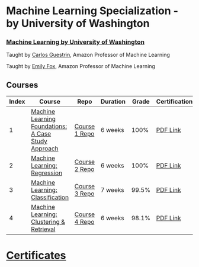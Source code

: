 # Machine Learning Specialization - by University of Washington
### [Machine Learning by University of Washington](https://www.coursera.org/specializations/machine-learning)
Taught by [Carlos Guestrin](https://www.coursera.org/instructor/guestrin), Amazon Professor of Machine Learning

Taught by [Emily Fox](https://www.coursera.org/instructor/~14032411), Amazon Professor of Machine Learning

## Courses
Index | Course | Repo | Duration | Grade | Certification
--- | --- | --- | --- | --- | ---
1 | [Machine Learning Foundations: A Case Study Approach](https://www.coursera.org/learn/ml-foundations) | [Course 1 Repo](/Course%201%20-%20Machine%20Learning%20Foundations%20-%20A%20Case%20Study%20Approach) | 6 weeks | 100% | [PDF Link]()
2 | [Machine Learning: Regression](https://www.coursera.org/learn/ml-regression) | [Course 2 Repo](Course%202%20-%20Machine%20Learning%20-%20Regression) | 6 weeks | 100% | [PDF Link](Course%202%20-%20Machine%20Learning%20-%20Regression/Coursera%20C4QBGJF5QTPW.pdf)
3 | [Machine Learning: Classification](https://www.coursera.org/learn/ml-classification) | [Course 3 Repo](Course%203%20-%20Machine%20Learning%20-%20Classification) | 7 weeks | 99.5% | [PDF Link](Course%203%20-%20Machine%20Learning%20-%20Classification/Coursera%20TAXRDKYWS3WE.pdf)
4 | [Machine Learning: Clustering & Retrieval](https://www.coursera.org/learn/ml-clustering-and-retrieval) | [Course 4 Repo](Course%204%20-%20Clustering%20%26%20Retrieval) | 6 weeks | 98.1% | [PDF Link](Course%204%20-%20Clustering%20%26%20Retrieval/Coursera%20CQGMBQ4UHLRU.pdf)

# [Certificates](https://www.coursera.org/account/accomplishments/specialization/8NZ7KWFB2R3J)
